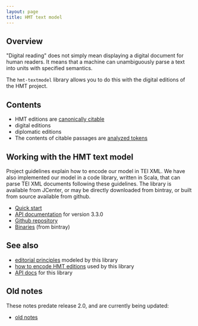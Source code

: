 ```yaml
---
layout: page
title: HMT text model
---
```


## Overview

"Digital reading" does not simply mean displaying a digital document for human readers.  It means that a machine can unambiguously parse a text into units with specified semantics.

The `hmt-textmodel` library allows you to do this with the digital editions of the HMT project.

## Contents


-   HMT editions are [canonically citable](citation)
-   digital editions
-   diplomatic editions
-   The contents of citable passages are [analyzed tokens](tokens)



## Working with the HMT text model

Project guidelines explain how to encode our model in TEI XML.  We have also implemented our model in a code library, written in Scala, that can parse TEI XML documents following these guidelines.  The library is available from JCenter, or may be directly downloaded from bintray, or built from source available from github.

-   [Quick start](quick)
-   [API documentation](api/org/homermultitext/edmodel) for version 3.3.0
-   [Github repository](https://homermultitext.github.io/hmt-textmodel/)
-   [Binaries](https://bintray.com/neelsmith/maven/hmt-textmodel) (from bintray)

## See also

-   [editorial principles](https://homermultitext.github.io/hmt-editing-principles) modeled by this library
-   [how to encode HMT editions](https://homermultitext.github.io/hmt-editors-guide) used by this library
-  [API docs](api) for this library



## Old notes

These notes predate release 2.0, and are currently being updated:

-  [old notes](examples)
